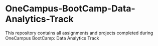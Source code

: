 # OneCampus-BootCamp-Data-Analytics-Track
This repository contains all assignments and projects completed during OneCampus BootCamp: Data Analytics Track
